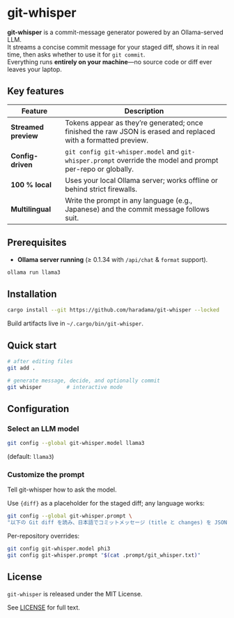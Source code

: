 # git-whisper

**git-whisper** is a commit-message generator powered by an Ollama-served
LLM.  
It streams a concise commit message for your staged diff, shows it in real time,
then asks whether to use it for `git commit`.  
Everything runs **entirely on your machine**—no source code or diff ever leaves your
laptop.

## Key features

| Feature | Description |
|---------|-------------|
| **Streamed preview** | Tokens appear as they’re generated; once finished the raw JSON is erased and replaced with a formatted preview. |
| **Config-driven** | `git config git-whisper.model` and `git-whisper.prompt` override the model and prompt per-repo or globally. |
| **100 % local** | Uses your local Ollama server; works offline or behind strict firewalls. |
| **Multilingual** | Write the prompt in any language (e.g., Japanese) and the commit message follows suit. |

## Prerequisites

* **Ollama server running** (≥ 0.1.34 with `/api/chat` & `format` support).

```bash
ollama run llama3
````

## Installation

```bash
cargo install --git https://github.com/haradama/git-whisper --locked
```

Build artifacts live in `~/.cargo/bin/git-whisper`.

## Quick start

```bash
# after editing files
git add .

# generate message, decide, and optionally commit
git whisper        # interactive mode
```

## Configuration

### Select an LLM model

```bash
git config --global git-whisper.model llama3
```

(default: `llama3`)

### Customize the prompt

Tell git-whisper how to ask the model.

Use `{diff}` as a placeholder for the staged diff; any language works:

```bash
git config --global git-whisper.prompt \
"以下の Git diff を読み、日本語でコミットメッセージ (title と changes) を JSON で返してください。\n\n{diff}"
```

Per-repository overrides:

```bash
git config git-whisper.model phi3
git config git-whisper.prompt "$(cat .prompt/git_whisper.txt)"
```

## License

`git-whisper` is released under the MIT License.

See [LICENSE](./LICENSE) for full text.
